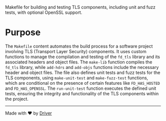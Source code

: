 <!--------------------------------------------------------------------------------->
<!-- IMPORTANT: This file is auto-generated by Driver (https://driver.ai). -------->
<!-- Manual edits may be overwritten on future commits. --------------------------->
<!--------------------------------------------------------------------------------->

Makefile for building and testing TLS components, including unit and fuzz tests, with optional OpenSSL support.

# Purpose
The `Makefile` content automates the build process for a software project involving TLS (Transport Layer Security) components. It uses custom functions to manage the compilation and testing of the `fd_tls` library and its associated headers and object files. The `make-lib` function compiles the `fd_tls` library, while `add-hdrs` and `add-objs` functions include the necessary header and object files. The file also defines unit tests and fuzz tests for the TLS components, using `make-unit-test` and `make-fuzz-test` functions, which are conditional on the presence of certain features like `FD_HAS_HOSTED` and `FD_HAS_OPENSSL`. The `run-unit-test` function executes the defined unit tests, ensuring the integrity and functionality of the TLS components within the project.

---
Made with ❤️ by [Driver](https://www.driver.ai/)